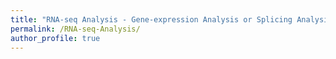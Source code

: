 ```yaml
---
title: "RNA-seq Analysis - Gene-expression Analysis or Splicing Analysis?"
permalink: /RNA-seq-Analysis/
author_profile: true
---
```


<img src="{{ site.url }}{{ site.baseurl }}/images/RNA-seq.png" alt="">
